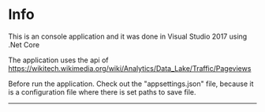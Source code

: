 # Info

This is an console application and it was done in Visual Studio 2017 using .Net Core

The application uses the api of https://wikitech.wikimedia.org/wiki/Analytics/Data_Lake/Traffic/Pageviews

Before run the application. Check out the "appsettings.json" file, because it is a configuration file where there is set paths to save file.

---

